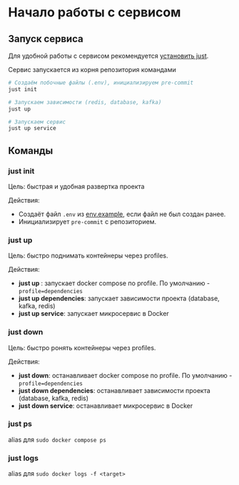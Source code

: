 # Начало работы с сервисом

## Запуск сервиса

Для удобной работы с сервисом рекомендуется [установить just](https://github.com/casey/just?tab=readme-ov-file#packages).

Сервис запускается из корня репозитория командами
```bash
# Создаём побочные файлы (.env), инициализируем pre-commit
just init

# Запускаем зависимости (redis, database, kafka)
just up

# Запускаем сервис
just up service
```

## Команды

### just init

Цель: быстрая и удобная развертка проекта

Действия:
- Создаёт файл `.env` из [env.example](../env.example), если файл не был создан ранее.
- Инициализирует `pre-commit` с репозиторием.

### just up

Цель: быстро поднимать контейнеры через profiles.

Действия:

- **just up <profile>**: запускает docker compose по profile. По умолчанию - `profile=dependencies`
- **just up dependencies**: запускает зависимости проекта (database, kafka, redis)
- **just up service**: запускает микросервис в Docker

### just down

Цель: быстро ронять контейнеры через profiles.

Действия:

- **just down**: останавливает docker compose по profile. По умолчанию - `profile=dependencies`
- **just down dependencies**: останавливает зависимости проекта (database, kafka, redis)
- **just down service**: останавливает микросервис в Docker

### just ps

alias для `sudo docker compose ps`

### just logs <target>

alias для `sudo docker logs -f <target>`
